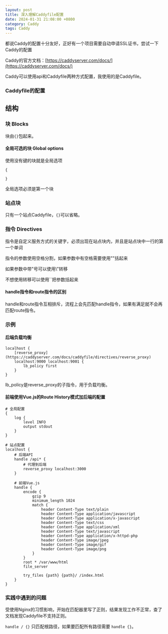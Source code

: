 ```yaml
---
layout: post
title: 深入理解Caddyfile配置
date: 2024-01-31 21:08:00 +0800
category: Caddy
tags: Caddy
---
```

都说Caddy的配置十分友好，正好有一个项目需要自动申请SSL证书，尝试一下Caddy的配置

Caddy的官方文档：[https://caddyserver.com/docs/](https://caddyserver.com/docs/)

Caddy可以使用api和Caddyfile两种方式配置，我使用的是Caddyfile。

### Caddyfile的配置

结构
----

### 块 Blocks

块由`{}`包起来。

#### 全局可选的块 Global options

使用没有键的块就是全局选项

```caddy
{

}
```

全局选项必须是第一个块

### 站点块

只有一个站点Caddyfile，`{}`可以省略。

### 指令 Directives

指令是自定义服务方式的关键字，必须出现在站点块内，并且是站点块中一行的第一个单词

指令的参数使用空格分割，如果参数中有空格需要使用""括起来

如果参数中带"号可以使用\\"转移

不想使用转移可以使用\`\`把参数括起来

#### handle指令和route指令的区别

handle和route指令互相排斥，流程上会先匹配handle指令，如果有满足就不会再匹配route指令。

### 示例

#### 后端负载均衡

```caddy
localhost {
    [reverse_proxy](https://caddyserver.com/docs/caddyfile/directives/reverse_proxy)
    localhost:9000 localhost:9001 {
        lb_policy first
    }
}
```

lb\_policy是reverse\_proxy的子指令，用于负载均衡。

#### 前端使用Vue.js的Route History模式加后端的配置

```caddy
# 全局配置
{
    log {
        level INFO
        output stdout
    }
}

# 站点配置
localhost {
    # 后端API
    handle /api* {
        # 代理到后端
        reverse_proxy localhost:3000
    }

    # 前端Vue.js
    handle {
        encode {
            gzip 9
            minimum_length 1024
            match {
                header Content-Type text/plain
                header Content-Type application/javascript
                header Content-Type application/x-javascript
                header Content-Type text/css
                header Content-Type application/xml
                header Content-Type text/javascript
                header Content-Type application/x-httpd-php
                header Content-Type image/jpeg
                header Content-Type image/gif
                header Content-Type image/png
            }
        }
        root * /var/www/html
        file_server

        try_files {path} {path}/ /index.html
    }
}
```

### 实践中遇到的问题

受使用Nginx的习惯影响，开始在匹配器里写了正则，结果发现工作不正常，查了文档发现Caddyfile不支持正则。

`handle / {}` 只匹配根路径，如果要匹配所有路径需要 `handle {}`。
